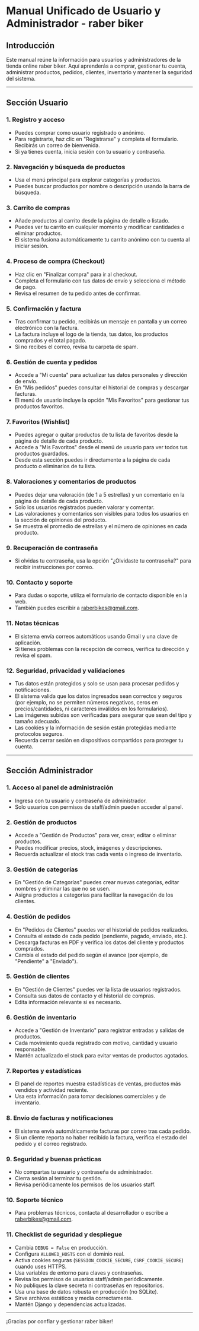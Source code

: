 # Manual Unificado de Usuario y Administrador - raber biker

## Introducción
Este manual reúne la información para usuarios y administradores de la tienda online raber biker. Aquí aprenderás a comprar, gestionar tu cuenta, administrar productos, pedidos, clientes, inventario y mantener la seguridad del sistema.

---

## Sección Usuario

### 1. Registro y acceso
- Puedes comprar como usuario registrado o anónimo.
- Para registrarte, haz clic en "Registrarse" y completa el formulario. Recibirás un correo de bienvenida.
- Si ya tienes cuenta, inicia sesión con tu usuario y contraseña.

### 2. Navegación y búsqueda de productos
- Usa el menú principal para explorar categorías y productos.
- Puedes buscar productos por nombre o descripción usando la barra de búsqueda.

### 3. Carrito de compras
- Añade productos al carrito desde la página de detalle o listado.
- Puedes ver tu carrito en cualquier momento y modificar cantidades o eliminar productos.
- El sistema fusiona automáticamente tu carrito anónimo con tu cuenta al iniciar sesión.

### 4. Proceso de compra (Checkout)
- Haz clic en "Finalizar compra" para ir al checkout.
- Completa el formulario con tus datos de envío y selecciona el método de pago.
- Revisa el resumen de tu pedido antes de confirmar.

### 5. Confirmación y factura
- Tras confirmar tu pedido, recibirás un mensaje en pantalla y un correo electrónico con la factura.
- La factura incluye el logo de la tienda, tus datos, los productos comprados y el total pagado.
- Si no recibes el correo, revisa tu carpeta de spam.

### 6. Gestión de cuenta y pedidos
- Accede a "Mi cuenta" para actualizar tus datos personales y dirección de envío.
- En "Mis pedidos" puedes consultar el historial de compras y descargar facturas.
- El menú de usuario incluye la opción "Mis Favoritos" para gestionar tus productos favoritos.

### 7. Favoritos (Wishlist)
- Puedes agregar o quitar productos de tu lista de favoritos desde la página de detalle de cada producto.
- Accede a "Mis Favoritos" desde el menú de usuario para ver todos tus productos guardados.
- Desde esta sección puedes ir directamente a la página de cada producto o eliminarlos de tu lista.

### 8. Valoraciones y comentarios de productos
- Puedes dejar una valoración (de 1 a 5 estrellas) y un comentario en la página de detalle de cada producto.
- Solo los usuarios registrados pueden valorar y comentar.
- Las valoraciones y comentarios son visibles para todos los usuarios en la sección de opiniones del producto.
- Se muestra el promedio de estrellas y el número de opiniones en cada producto.

### 9. Recuperación de contraseña
- Si olvidas tu contraseña, usa la opción "¿Olvidaste tu contraseña?" para recibir instrucciones por correo.

### 10. Contacto y soporte
- Para dudas o soporte, utiliza el formulario de contacto disponible en la web.
- También puedes escribir a raberbikes@gmail.com.

### 11. Notas técnicas
- El sistema envía correos automáticos usando Gmail y una clave de aplicación.
- Si tienes problemas con la recepción de correos, verifica tu dirección y revisa el spam.

### 12. Seguridad, privacidad y validaciones
- Tus datos están protegidos y solo se usan para procesar pedidos y notificaciones.
- El sistema valida que los datos ingresados sean correctos y seguros (por ejemplo, no se permiten números negativos, ceros en precios/cantidades, ni caracteres inválidos en los formularios).
- Las imágenes subidas son verificadas para asegurar que sean del tipo y tamaño adecuado.
- Las cookies y la información de sesión están protegidas mediante protocolos seguros.
- Recuerda cerrar sesión en dispositivos compartidos para proteger tu cuenta.

---

## Sección Administrador

### 1. Acceso al panel de administración
- Ingresa con tu usuario y contraseña de administrador.
- Solo usuarios con permisos de staff/admin pueden acceder al panel.

### 2. Gestión de productos
- Accede a "Gestión de Productos" para ver, crear, editar o eliminar productos.
- Puedes modificar precios, stock, imágenes y descripciones.
- Recuerda actualizar el stock tras cada venta o ingreso de inventario.

### 3. Gestión de categorías
- En "Gestión de Categorías" puedes crear nuevas categorías, editar nombres y eliminar las que no se usen.
- Asigna productos a categorías para facilitar la navegación de los clientes.

### 4. Gestión de pedidos
- En "Pedidos de Clientes" puedes ver el historial de pedidos realizados.
- Consulta el estado de cada pedido (pendiente, pagado, enviado, etc.).
- Descarga facturas en PDF y verifica los datos del cliente y productos comprados.
- Cambia el estado del pedido según el avance (por ejemplo, de "Pendiente" a "Enviado").

### 5. Gestión de clientes
- En "Gestión de Clientes" puedes ver la lista de usuarios registrados.
- Consulta sus datos de contacto y el historial de compras.
- Edita información relevante si es necesario.

### 6. Gestión de inventario
- Accede a "Gestión de Inventario" para registrar entradas y salidas de productos.
- Cada movimiento queda registrado con motivo, cantidad y usuario responsable.
- Mantén actualizado el stock para evitar ventas de productos agotados.

### 7. Reportes y estadísticas
- El panel de reportes muestra estadísticas de ventas, productos más vendidos y actividad reciente.
- Usa esta información para tomar decisiones comerciales y de inventario.

### 8. Envío de facturas y notificaciones
- El sistema envía automáticamente facturas por correo tras cada pedido.
- Si un cliente reporta no haber recibido la factura, verifica el estado del pedido y el correo registrado.

### 9. Seguridad y buenas prácticas
- No compartas tu usuario y contraseña de administrador.
- Cierra sesión al terminar tu gestión.
- Revisa periódicamente los permisos de los usuarios staff.

### 10. Soporte técnico
- Para problemas técnicos, contacta al desarrollador o escribe a raberbikes@gmail.com.

### 11. Checklist de seguridad y despliegue
- Cambia `DEBUG = False` en producción.
- Configura `ALLOWED_HOSTS` con el dominio real.
- Activa cookies seguras (`SESSION_COOKIE_SECURE`, `CSRF_COOKIE_SECURE`) cuando uses HTTPS.
- Usa variables de entorno para claves y contraseñas.
- Revisa los permisos de usuarios staff/admin periódicamente.
- No publiques la clave secreta ni contraseñas en repositorios.
- Usa una base de datos robusta en producción (no SQLite).
- Sirve archivos estáticos y media correctamente.
- Mantén Django y dependencias actualizadas.

---

¡Gracias por confiar y gestionar raber biker!
